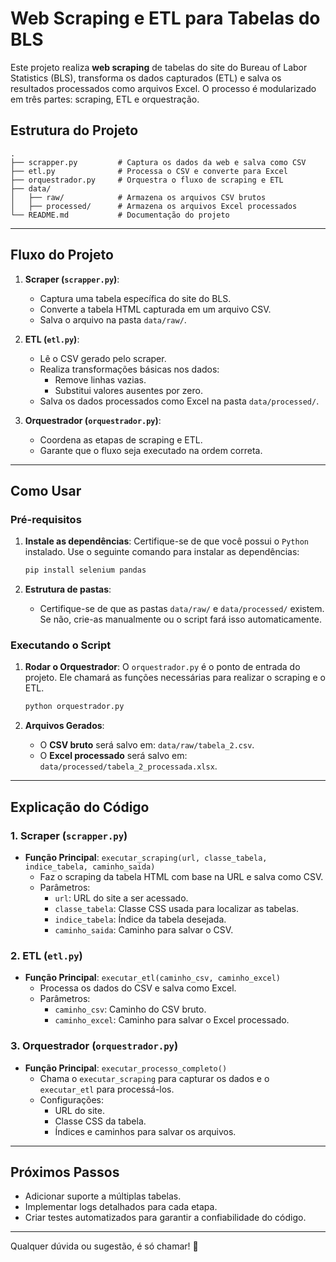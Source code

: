 
# Web Scraping e ETL para Tabelas do BLS

Este projeto realiza **web scraping** de tabelas do site do Bureau of Labor Statistics (BLS), transforma os dados capturados (ETL) e salva os resultados processados como arquivos Excel. O processo é modularizado em três partes: scraping, ETL e orquestração.

## Estrutura do Projeto

```plaintext
.
├── scrapper.py         # Captura os dados da web e salva como CSV
├── etl.py              # Processa o CSV e converte para Excel
├── orquestrador.py     # Orquestra o fluxo de scraping e ETL
├── data/
│   ├── raw/            # Armazena os arquivos CSV brutos
│   ├── processed/      # Armazena os arquivos Excel processados
└── README.md           # Documentação do projeto
```

---

## Fluxo do Projeto

1. **Scraper (`scrapper.py`)**:
   - Captura uma tabela específica do site do BLS.
   - Converte a tabela HTML capturada em um arquivo CSV.
   - Salva o arquivo na pasta `data/raw/`.

2. **ETL (`etl.py`)**:
   - Lê o CSV gerado pelo scraper.
   - Realiza transformações básicas nos dados:
     - Remove linhas vazias.
     - Substitui valores ausentes por zero.
   - Salva os dados processados como Excel na pasta `data/processed/`.

3. **Orquestrador (`orquestrador.py`)**:
   - Coordena as etapas de scraping e ETL.
   - Garante que o fluxo seja executado na ordem correta.

---

## Como Usar

### Pré-requisitos

1. **Instale as dependências**:
   Certifique-se de que você possui o `Python` instalado. Use o seguinte comando para instalar as dependências:

   ```bash
   pip install selenium pandas
   ```

2. **Estrutura de pastas**:
   - Certifique-se de que as pastas `data/raw/` e `data/processed/` existem. Se não, crie-as manualmente ou o script fará isso automaticamente.

### Executando o Script

1. **Rodar o Orquestrador**:
   O `orquestrador.py` é o ponto de entrada do projeto. Ele chamará as funções necessárias para realizar o scraping e o ETL.

   ```bash
   python orquestrador.py
   ```

2. **Arquivos Gerados**:
   - O **CSV bruto** será salvo em: `data/raw/tabela_2.csv`.
   - O **Excel processado** será salvo em: `data/processed/tabela_2_processada.xlsx`.

---

## Explicação do Código

### 1. Scraper (`scrapper.py`)

- **Função Principal**: `executar_scraping(url, classe_tabela, indice_tabela, caminho_saida)`
  - Faz o scraping da tabela HTML com base na URL e salva como CSV.
  - Parâmetros:
    - `url`: URL do site a ser acessado.
    - `classe_tabela`: Classe CSS usada para localizar as tabelas.
    - `indice_tabela`: Índice da tabela desejada.
    - `caminho_saida`: Caminho para salvar o CSV.

### 2. ETL (`etl.py`)

- **Função Principal**: `executar_etl(caminho_csv, caminho_excel)`
  - Processa os dados do CSV e salva como Excel.
  - Parâmetros:
    - `caminho_csv`: Caminho do CSV bruto.
    - `caminho_excel`: Caminho para salvar o Excel processado.

### 3. Orquestrador (`orquestrador.py`)

- **Função Principal**: `executar_processo_completo()`
  - Chama o `executar_scraping` para capturar os dados e o `executar_etl` para processá-los.
  - Configurações:
    - URL do site.
    - Classe CSS da tabela.
    - Índices e caminhos para salvar os arquivos.

---

## Próximos Passos

- Adicionar suporte a múltiplas tabelas.
- Implementar logs detalhados para cada etapa.
- Criar testes automatizados para garantir a confiabilidade do código.

---

Qualquer dúvida ou sugestão, é só chamar! 🚀
